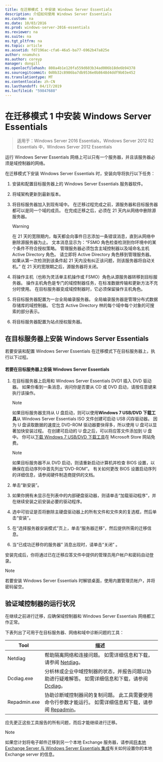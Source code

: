 ```yaml
---
title: 在迁移模式 1 中安装 Windows Server Essentials
description: 介绍如何使用 Windows Server Essentials
ms.custom: na
ms.date: 10/03/2016
ms.prod: windows-server-2016-essentials
ms.reviewer: na
ms.suite: na
ms.tgt_pltfrm: na
ms.topic: article
ms.assetid: fd7196ac-cfa6-46a5-ba77-6962b47a825e
author: nnamuhcs
ms.author: coreyp
manager: dongill
ms.openlocfilehash: 808a4b1e120fa559d603b34ad006b18de6b94378
ms.sourcegitcommit: 0d0b32c8986ba7db9536e0b8648d4ddf9b03e452
ms.translationtype: MT
ms.contentlocale: zh-CN
ms.lasthandoff: 04/17/2019
ms.locfileid: "59847688"
---
```

# <a name="install-windows-server-essentials-in-migration-mode1"></a>在迁移模式 1 中安装 Windows Server Essentials

>适用于：Windows Server 2016 Essentials，Windows Server 2012 R2 Essentials 中，Windows Server 2012 Essentials

运行 Windows Server Essentials 网络上可以只有一个服务器，并且该服务器必须是域控制器的网络。  
  
 在迁移模式下安装 Windows Server Essentials 时，安装向导将执行以下任务：  
  
1.  安装和配置目标服务器上的 Windows Server Essentials 服务器软件。  
  
2.  将域架构更新到最新版本。  
  
3.  将目标服务器加入到现有域中。 在迁移过程完成之前，源服务器和目标服务器都可以是同一个域的成员。 在完成迁移之后，必须在 21 天内从网络中删除源服务器。  
  
    > [!WARNING]
    >  在 21 天的宽限期内，每天都会向事件日志添加一条错误消息，直到从网络中删除源服务器为止。 文本消息显示为：“FSMO 角色检查检测到你环境中的某个条件不符合授权策略。 管理服务器必须包含主域控制器以及域命名主机 Active Directory 角色。 请立即将 Active Directory 角色移到管理服务器。 如果从第一次检测到该条件起 21 天内没有纠正该问题，则该服务器将自动关机。” 在 21 天的宽限期之后，源服务器将关闭。  
  
4.  将操作主机（也称为灵活单主机操作或 FSMO）角色从源服务器转移到目标服务器。 操作主机角色是专门的域控制器任务，在标准数据传输和更新方法不充分时使用。 在目标服务器变成域控制器时，它必须保留操作主机角色。  
  
5.  将目标服务器配置为一台全局编录服务器。 全局编录服务器是管理分布式数据存储库的域控制器。 它包含 Active Directory 林的每个域中每个对象的可搜索的部分表示。  
  
6.  将目标服务器配置为站点授权服务器。  
  
##  <a name="BKMK_Install"></a> 在目标服务器上安装 Windows Server Essentials  
 若要安装和配置 Windows Server Essentials 在迁移模式下在目标服务器上，执行以下过程。  
  
#### <a name="to-install-windows-server-essentials-on-the-destination-server"></a>若要在目标服务器上安装 Windows Server Essentials  
  
1.  在目标服务器上启用和 Windows Server Essentials DVD1 插入 DVD 驱动器。 如果你看到一条消息，询问你是否要从 CD 或 DVD 启动，请按任意键来执行该操作。  
  
    > [!NOTE]
    >  如果目标服务器支持从 U 盘启动，则可以使用**Windows 7 USB/DVD 下载工具**从 Windows Server Essentials ISO 文件创建可启动 USB 闪存驱动器。 因为 U 盘读取数据的速度比 DVD-ROM 驱动器要快得多，所以使用 U 盘可以显著加快安装过程。 在创建可启动的 U 盘之后，可以将应答文件添加到 U 盘中。 你可以[下载 Windows 7 USB/DVD 下载工具](https://go.microsoft.com/fwlink/p/?LinkId=248282)在 Microsoft Store 网站免费。  
  
    > [!NOTE]
    >  如果目标服务器不从 DVD 启动，则请重新启动计算机并检查 BIOS 设置，以确保在启动序列中首先列出“DVD-ROM”。 有关如何更改 BIOS 设置启动序列的详细信息，请参阅硬件制造商提供的文档。  
  
2.  单击“新安装”。  
  
3.  如果你拥有未显示在列表中的内部硬盘驱动器，则请单击“加载驱动程序”，并在继续安装之前安装必要的驱动程序。  
  
4.  选中可验证是否将删除主硬盘驱动器上的所有文件和文件夹的复选框，然后单击“安装”。  
  
5.  在“选择服务器安装模式”页上，单击“服务器迁移”，然后提供所需的迁移信息。  
  
6.  当“已成功迁移你的服务器”  消息出现时，请单击“关闭” 。  
  
 安装完成后，你将通过已在迁移应答文件中提供的管理员用户帐户和密码自动登录。  
  
> [!NOTE]
>  若要安装 Windows Server Essentials 时解锁桌面，使用内置管理员帐户，并将密码留空。  
  
##  <a name="BKMK_VerifyTheHealthOfDC"></a> 验证域控制器的运行状况  
 在继续之前进行迁移，应确保域控制器和 Windows Server Essentials 网络都工作正常。  
  
 下表列出了可用于在目标服务器、网络和域中诊断问题的工具：  
  
|Tool|描述|  
|----------|-----------------|  
|Netdiag|帮助隔离网络和连接问题。 如需详细信息和下载，请参阅 [Netdiag](https://go.microsoft.com/fwlink/?LinkId=217388)。|  
|Dcdiag.exe|分析林或企业中域控制器的状态，并报告问题以协助进行疑难解答。 如需详细信息和下载，请参阅 [Dcdiag](https://go.microsoft.com/fwlink/?LinkId=217389)。|  
|Repadmin.exe|协助诊断域控制器间的复制问题。 此工具需要使用命令行参数才能运行。 如需详细信息和下载，请参阅 [Repadmin](https://go.microsoft.com/fwlink/?LinkId=217387)。|  
  
 应先更正这些工具报告的所有问题，而后才能继续进行迁移。  
  
> [!NOTE]
>  如果您计划将电子邮件迁移到另一个本地 Exchange 服务器，请参阅[将本地 Exchange Server 与 Windows Server Essentials 集成](../manage/Integrate-an-On-Premises-Exchange-Server-with-Windows-Server-Essentials.md)有关如何设置你的本地 Exchange server 的信息。

